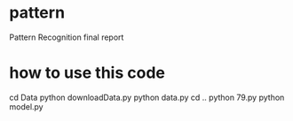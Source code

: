 # pattern
Pattern Recognition final report


# how to use this code

cd Data
python downloadData.py
python data.py
cd ..
python 79.py
python model.py
